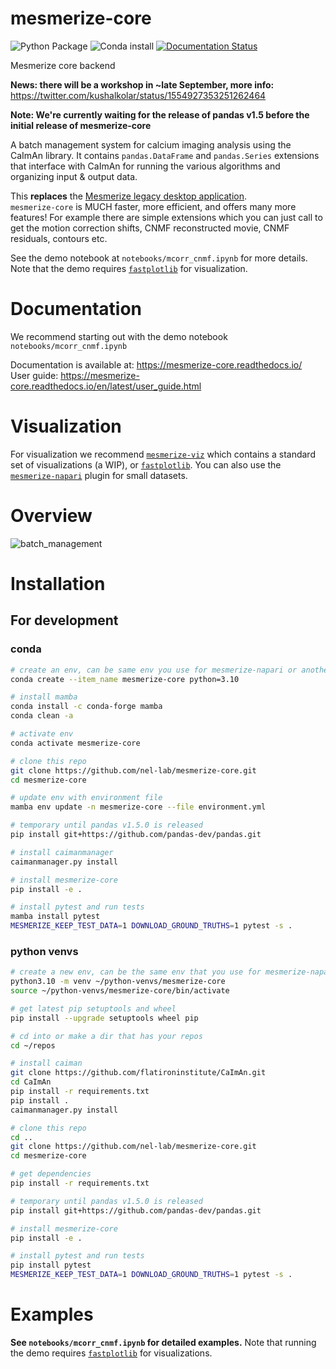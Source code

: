 # mesmerize-core

![Python Package](https://github.com/nel-lab/mesmerize-core/actions/workflows/python-app.yml/badge.svg) ![Conda install](https://github.com/nel-lab/mesmerize-core/actions/workflows/python-package-conda.yml/badge.svg) [![Documentation Status](https://readthedocs.org/projects/mesmerize-core/badge/?version=latest)](https://mesmerize-core.readthedocs.io/en/latest/?badge=latest)

Mesmerize core backend

**News: there will be a workshop in ~late September, more info:** https://twitter.com/kushalkolar/status/1554927353251262464 

**Note: We're currently waiting for the release of pandas v1.5 before the initial release of mesmerize-core**

A batch management system for calcium imaging analysis using the CaImAn library. 
It contains `pandas.DataFrame` and `pandas.Series` extensions that interface with CaImAn for running the various algorithms and organizing input & output data.

This **replaces** the [Mesmerize legacy desktop application](https://github.com/kushalkolar/MESmerize).\
`mesmerize-core` is MUCH faster, more efficient, and offers many more features! For example there are simple extensions which you can just call to get the motion correction shifts, CNMF reconstructed movie, CNMF residuals, contours etc.

See the demo notebook at `notebooks/mcorr_cnmf.ipynb` for more details. Note that the demo requires [`fastplotlib`](https://github.com/kushalkolar/fastplotlib) for visualization.

# Documentation

We recommend starting out with the demo notebook ```notebooks/mcorr_cnmf.ipynb```

Documentation is available at: https://mesmerize-core.readthedocs.io/ \
User guide: https://mesmerize-core.readthedocs.io/en/latest/user_guide.html

# Visualization

For visualization we recommend [`mesmerize-viz`](https://github.com/kushalkolar/mesmerize-viz) which contains a standard set of visualizations (a WIP), or [`fastplotlib`](https://github.com/kushalkolar/fastplotlib). You can also use the [`mesmerize-napari`](https://github.com/nel-lab/mesmerize-napari) plugin for small datasets.

# Overview

![batch_management](https://user-images.githubusercontent.com/9403332/179145962-82317da6-0340-44e4-83ba-7dace0300f55.png)

# Installation

## For development

### conda

```bash
# create an env, can be same env you use for mesmerize-napari or another viz tool like fastplotlib
conda create --item_name mesmerize-core python=3.10

# install mamba
conda install -c conda-forge mamba
conda clean -a

# activate env
conda activate mesmerize-core

# clone this repo
git clone https://github.com/nel-lab/mesmerize-core.git
cd mesmerize-core

# update env with environment file
mamba env update -n mesmerize-core --file environment.yml

# temporary until pandas v1.5.0 is released
pip install git+https://github.com/pandas-dev/pandas.git

# install caimanmanager
caimanmanager.py install

# install mesmerize-core
pip install -e .

# install pytest and run tests
mamba install pytest
MESMERIZE_KEEP_TEST_DATA=1 DOWNLOAD_GROUND_TRUTHS=1 pytest -s .
```

### python venvs
```bash
# create a new env, can be the same env that you use for mesmerize-napari or another viz tool like fastplotlib
python3.10 -m venv ~/python-venvs/mesmerize-core
source ~/python-venvs/mesmerize-core/bin/activate

# get latest pip setuptools and wheel
pip install --upgrade setuptools wheel pip

# cd into or make a dir that has your repos
cd ~/repos

# install caiman
git clone https://github.com/flatironinstitute/CaImAn.git
cd CaImAn
pip install -r requirements.txt
pip install .
caimanmanager.py install

# clone this repo
cd ..
git clone https://github.com/nel-lab/mesmerize-core.git
cd mesmerize-core

# get dependencies
pip install -r requirements.txt

# temporary until pandas v1.5.0 is released
pip install git+https://github.com/pandas-dev/pandas.git

# install mesmerize-core
pip install -e .

# install pytest and run tests
pip install pytest
MESMERIZE_KEEP_TEST_DATA=1 DOWNLOAD_GROUND_TRUTHS=1 pytest -s .
```

# Examples

**See `notebooks/mcorr_cnmf.ipynb` for detailed examples.** Note that running the demo requires [`fastplotlib`](https://github.com/kushalkolar/fastplotlib) for visualizations.
